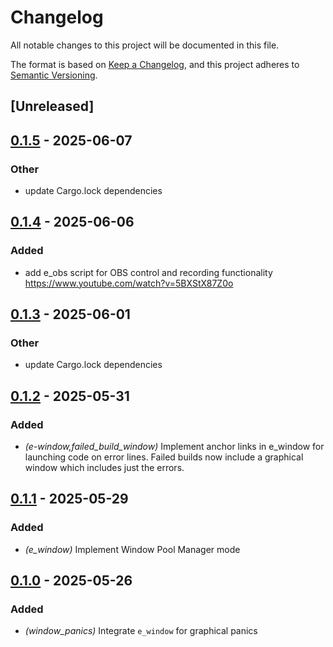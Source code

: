 # Changelog

All notable changes to this project will be documented in this file.

The format is based on [Keep a Changelog](https://keepachangelog.com/en/1.0.0/),
and this project adheres to [Semantic Versioning](https://semver.org/spec/v2.0.0.html).

## [Unreleased]

## [0.1.5](https://github.com/davehorner/cargo-e/compare/e_window-v0.1.4...e_window-v0.1.5) - 2025-06-07

### Other

- update Cargo.lock dependencies

## [0.1.4](https://github.com/davehorner/cargo-e/compare/e_window-v0.1.3...e_window-v0.1.4) - 2025-06-06

### Added

- add e_obs script for OBS control and recording functionality https://www.youtube.com/watch?v=5BXStX87Z0o

## [0.1.3](https://github.com/davehorner/cargo-e/compare/e_window-v0.1.2...e_window-v0.1.3) - 2025-06-01

### Other

- update Cargo.lock dependencies

## [0.1.2](https://github.com/davehorner/cargo-e/compare/e_window-v0.1.1...e_window-v0.1.2) - 2025-05-31

### Added

- *(e-window,failed_build_window)* Implement anchor links in e_window for launching code on error lines.  Failed builds now include a graphical window which includes just the errors.

## [0.1.1](https://github.com/davehorner/cargo-e/compare/e_window-v0.1.0...e_window-v0.1.1) - 2025-05-29

### Added

- *(e_window)* Implement Window Pool Manager mode

## [0.1.0](https://github.com/davehorner/cargo-e/releases/tag/e_window-v0.1.0) - 2025-05-26

### Added

- *(window_panics)* Integrate `e_window` for graphical panics
